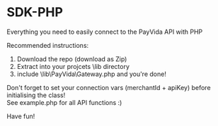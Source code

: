 # SDK-PHP
Everything you need to easily connect to the PayVida API with PHP


Recommended instructions: 
1. Download the repo (download as Zip)
2. Extract into your projcets \lib directory  
3. include \lib\PayVida\Gateway.php  and you're done!

Don't forget to set your connection vars (merchantId + apiKey) before initialising the class!  
See example.php for all API functions :)


Have fun!
